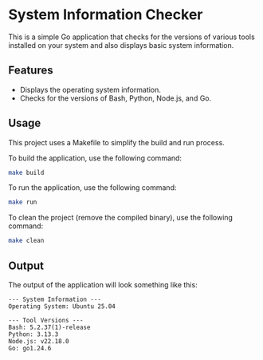# System Information Checker

This is a simple Go application that checks for the versions of various tools installed on your system and also displays basic system information.

## Features

- Displays the operating system information.
- Checks for the versions of Bash, Python, Node.js, and Go.

## Usage

This project uses a Makefile to simplify the build and run process.

To build the application, use the following command:

```bash
make build
```

To run the application, use the following command:

```bash
make run
```

To clean the project (remove the compiled binary), use the following command:

```bash
make clean
```

## Output

The output of the application will look something like this:

```
--- System Information ---
Operating System: Ubuntu 25.04

--- Tool Versions ---
Bash: 5.2.37(1)-release
Python: 3.13.3
Node.js: v22.18.0
Go: go1.24.6
```
